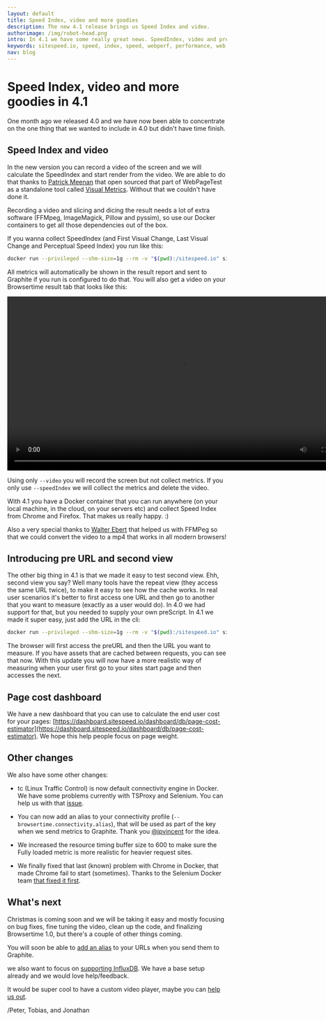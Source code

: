 ```yaml
---
layout: default
title: Speed Index, video and more goodies
description: The new 4.1 release brings us Speed Index and video.
authorimage: /img/robot-head.png
intro: In 4.1 we have some really great news. SpeedIndex, video and preURL measuring that second view. And we also fixed that bug that Chrome sometimes doesn't start in Docker.
keywords: sitespeed.io, speed, index, speed, webperf, performance, web, wpo
nav: blog
---
```


# Speed Index, video and more goodies in 4.1

One month ago we released 4.0 and we have now been able to concentrate on the one thing that we wanted to include in 4.0 but didn't have time finish.

## Speed Index and video
In the new version you can record a video of the screen and we will calculate the SpeedIndex and start render from the video. We are able to do that thanks to [Patrick Meenan](https://twitter.com/patmeenan) that open sourced that part of WebPageTest as a standalone tool called [Visual Metrics](https://github.com/WPO-Foundation/visualmetrics). Without that we couldn't have done it.

Recording a video and slicing and dicing the result needs a lot of extra software (FFMpeg, ImageMagick, Pillow and pyssim), so use our Docker containers to get all those dependencies out of the box.

If you wanna collect SpeedIndex (and First Visual Change, Last Visual Change and Perceptual Speed Index) you run like this:

~~~bash
docker run --privileged --shm-size=1g --rm -v "$(pwd):/sitespeed.io" sitespeedio/sitespeed.io --video --speedIndex -c cable https://www.sitespeed.io/
~~~

All metrics will automatically be shown in the result report and sent to Graphite if you run is configured to do that. You will also get a video on your Browsertime result tab that looks like this:

<video width="800" height="auto" controls>
  <source src="/video/0.mp4" type="video/mp4">
Your browser does not support the video tag.
</video>

Using only <code>--video</code> you will record the screen but not collect metrics. If you only use <code>--speedIndex</code> we will collect the metrics and delete the video.

With 4.1 you have a Docker container that you can run anywhere (on your local machine, in the cloud, on your servers etc) and collect Speed Index from Chrome and Firefox. That makes us really happy. :)

Also a very special thanks to [Walter Ebert](https://github.com/walterebert) that helped us with FFMPeg so that we could convert the video to a mp4 that works in all modern browsers!

## Introducing pre URL and second view
The other big thing in 4.1 is that we made it easy to test second view. Ehh, second view you say? Well many tools have the repeat view (they access the same URL twice), to make it easy to see how the cache works. In real user scenarios it's better to first access one URL and then go to another that you want to measure (exactly as a user would do). In 4.0 we had support for that, but you needed to supply your own preScript. In 4.1 we made it super easy, just add the URL in the cli:

~~~bash
docker run --privileged --shm-size=1g --rm -v "$(pwd):/sitespeed.io" sitespeedio/sitespeed.io -c cable --preURL https://www.sitespeed.io/ https://www.sitespeed.io/documentation/
~~~

The browser will first access the preURL and then the URL you want to measure. If you have assets that are cached between requests, you can see that now. With this update you will now have a more realistic way of measuring when your user first go to your sites start page and then accesses the next.

## Page cost dashboard
We have a new dashboard that you can use to calculate the end user cost for your pages:  [https://dashboard.sitespeed.io/dashboard/db/page-cost-estimator](https://dashboard.sitespeed.io/dashboard/db/page-cost-estimator). We hope this help people focus on page weight.

## Other changes
We also have some other changes:

* tc (Linux Traffic Control) is now default connectivity engine in Docker. We have some problems currently with TSProxy and Selenium. You can help us with that [issue](https://github.com/sitespeedio/browsertime/issues/229).

*  You can now add an alias to your connectivity profile (<code>--browsertime.connectivity.alias</code>), that will be used as part of the key when we send metrics to Graphite. Thank you [@jpvincent](https://github.com/jpvincent) for the idea.

* We increased the resource timing buffer size to 600 to make sure the Fully loaded metric is more realistic for heavier request sites.

* We finally fixed that last (known) problem with Chrome in Docker, that made Chrome fail to start (sometimes). Thanks to the Selenium Docker team [that fixed it first](https://github.com/SeleniumHQ/docker-selenium/issues/87#issuecomment-250475864
).

## What's next
Christmas is coming soon and we will be taking it easy and mostly focusing on bug fixes, fine tuning the video, clean up the code, and finalizing Browsertime 1.0, but there's a couple of other things coming.

You will soon be able to [add an alias](https://github.com/sitespeedio/sitespeed.io/issues/1326) to your URLs when you send them to Graphite.

we also want to focus on [supporting InfluxDB](https://github.com/sitespeedio/sitespeed.io/issues/889). We have a base setup already and we would love help/feedback.

It would be super cool to have a custom video player, maybe you can [help us out](https://github.com/sitespeedio/sitespeed.io/issues/1356).

/Peter, Tobias, and Jonathan
